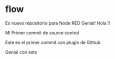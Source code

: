 # flow
Es nuevo repositorio para Node RED Genial!
Hola !!

 Mi Primer commit de source control

 Este es el primer commit con plugin de Github


Genial con esto 